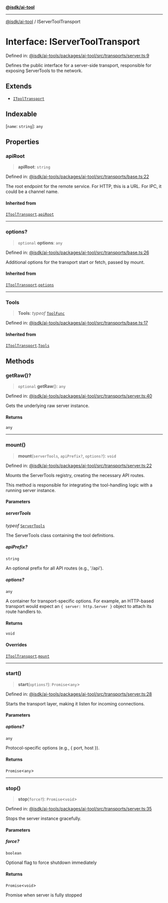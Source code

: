[**@isdk/ai-tool**](../README.md)

***

[@isdk/ai-tool](../globals.md) / IServerToolTransport

# Interface: IServerToolTransport

Defined in: [@isdk/ai-tools/packages/ai-tool/src/transports/server.ts:9](https://github.com/isdk/ai-tool.js/blob/fb1809b53cc75a30928176c26910792b6b8a96e1/src/transports/server.ts#L9)

Defines the public interface for a server-side transport,
responsible for exposing ServerTools to the network.

## Extends

- [`IToolTransport`](IToolTransport.md)

## Indexable

\[`name`: `string`\]: `any`

## Properties

### apiRoot

> **apiRoot**: `string`

Defined in: [@isdk/ai-tools/packages/ai-tool/src/transports/base.ts:22](https://github.com/isdk/ai-tool.js/blob/fb1809b53cc75a30928176c26910792b6b8a96e1/src/transports/base.ts#L22)

The root endpoint for the remote service.
For HTTP, this is a URL. For IPC, it could be a channel name.

#### Inherited from

[`IToolTransport`](IToolTransport.md).[`apiRoot`](IToolTransport.md#apiroot)

***

### options?

> `optional` **options**: `any`

Defined in: [@isdk/ai-tools/packages/ai-tool/src/transports/base.ts:26](https://github.com/isdk/ai-tool.js/blob/fb1809b53cc75a30928176c26910792b6b8a96e1/src/transports/base.ts#L26)

Additional options for the transport start or fetch, passed by mount.

#### Inherited from

[`IToolTransport`](IToolTransport.md).[`options`](IToolTransport.md#options)

***

### Tools

> **Tools**: *typeof* [`ToolFunc`](../classes/ToolFunc.md)

Defined in: [@isdk/ai-tools/packages/ai-tool/src/transports/base.ts:17](https://github.com/isdk/ai-tool.js/blob/fb1809b53cc75a30928176c26910792b6b8a96e1/src/transports/base.ts#L17)

#### Inherited from

[`IToolTransport`](IToolTransport.md).[`Tools`](IToolTransport.md#tools)

## Methods

### getRaw()?

> `optional` **getRaw**(): `any`

Defined in: [@isdk/ai-tools/packages/ai-tool/src/transports/server.ts:40](https://github.com/isdk/ai-tool.js/blob/fb1809b53cc75a30928176c26910792b6b8a96e1/src/transports/server.ts#L40)

Gets the underlying raw server instance.

#### Returns

`any`

***

### mount()

> **mount**(`serverTools`, `apiPrefix?`, `options?`): `void`

Defined in: [@isdk/ai-tools/packages/ai-tool/src/transports/server.ts:22](https://github.com/isdk/ai-tool.js/blob/fb1809b53cc75a30928176c26910792b6b8a96e1/src/transports/server.ts#L22)

Mounts the ServerTools registry, creating the necessary API routes.

This method is responsible for integrating the tool-handling logic with a
running server instance.

#### Parameters

##### serverTools

*typeof* [`ServerTools`](../classes/ServerTools.md)

The ServerTools class containing the tool definitions.

##### apiPrefix?

`string`

An optional prefix for all API routes (e.g., '/api').

##### options?

`any`

A container for transport-specific options. For example,
  an HTTP-based transport would expect an `{ server: http.Server }` object
  to attach its route handlers to.

#### Returns

`void`

#### Overrides

[`IToolTransport`](IToolTransport.md).[`mount`](IToolTransport.md#mount)

***

### start()

> **start**(`options?`): `Promise`\<`any`\>

Defined in: [@isdk/ai-tools/packages/ai-tool/src/transports/server.ts:28](https://github.com/isdk/ai-tool.js/blob/fb1809b53cc75a30928176c26910792b6b8a96e1/src/transports/server.ts#L28)

Starts the transport layer, making it listen for incoming connections.

#### Parameters

##### options?

`any`

Protocol-specific options (e.g., { port, host }).

#### Returns

`Promise`\<`any`\>

***

### stop()

> **stop**(`force?`): `Promise`\<`void`\>

Defined in: [@isdk/ai-tools/packages/ai-tool/src/transports/server.ts:35](https://github.com/isdk/ai-tool.js/blob/fb1809b53cc75a30928176c26910792b6b8a96e1/src/transports/server.ts#L35)

Stops the server instance gracefully.

#### Parameters

##### force?

`boolean`

Optional flag to force shutdown immediately

#### Returns

`Promise`\<`void`\>

Promise<void> when server is fully stopped
